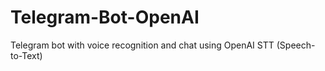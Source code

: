 # Telegram-Bot-OpenAI
Telegram bot with voice recognition and chat using OpenAI STT (Speech-to-Text) 

